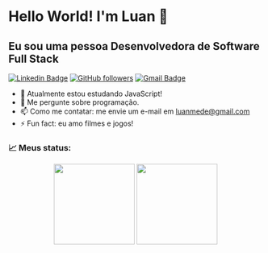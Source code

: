 <h1>Hello World! I'm Luan 👋</h1>

<h2>Eu sou uma pessoa Desenvolvedora de Software Full Stack</h2>

[![Linkedin Badge](https://img.shields.io/badge/-LuanMed-blue?style=flat-square&logo=Linkedin&logoColor=white&link=https://www.linkedin.com/in/luan-medeiros-alves/)](https://www.linkedin.com/in/luan-medeiros-alves/)
[![GitHub followers](https://img.shields.io/github/followers/LuanMed?label=Follow&style=social)](https://github.com/LuanMed/?tab=follow)
[![Gmail Badge](https://img.shields.io/badge/-luanmede@gmail.com-c14438?style=flat-square&logo=Gmail&logoColor=white&link=mailto:luanmede@gmail.com)](mailto:luanmede@gmail.com)

<!--
**LuanMed/LuanMed** is a ✨ _special_ ✨ repository because its `README.md` (this file) appears on your GitHub profile.

Here are some ideas to get you started:

- 🔭 I’m currently working on ...
- 🌱 I’m currently learning ...
- 👯 I’m looking to collaborate on ...
- 🤔 I’m looking for help with ...
- 💬 Ask me about ...
- 📫 How to reach me: ...
- 😄 Pronouns: ...
- ⚡ Fun fact: ...

-->

- 🌱 Atualmente estou estudando JavaScript!
- 💬 Me pergunte sobre programação.
- 📫 Como me contatar: me envie um e-mail em luanmede@gmail.com
- ⚡ Fun fact: eu amo filmes e jogos!

### 📈 Meus status:

<div align="center">
  <img height="160em" src="https://github-readme-stats.vercel.app/api?username=LuanMed&show_icons=true&theme=nightowl"/>
  <img height="160em" src="https://github-readme-stats.vercel.app/api/top-langs/?username=LuanMed&layout=compact&langs_count=7&theme=nightowl"/>  
</div>
